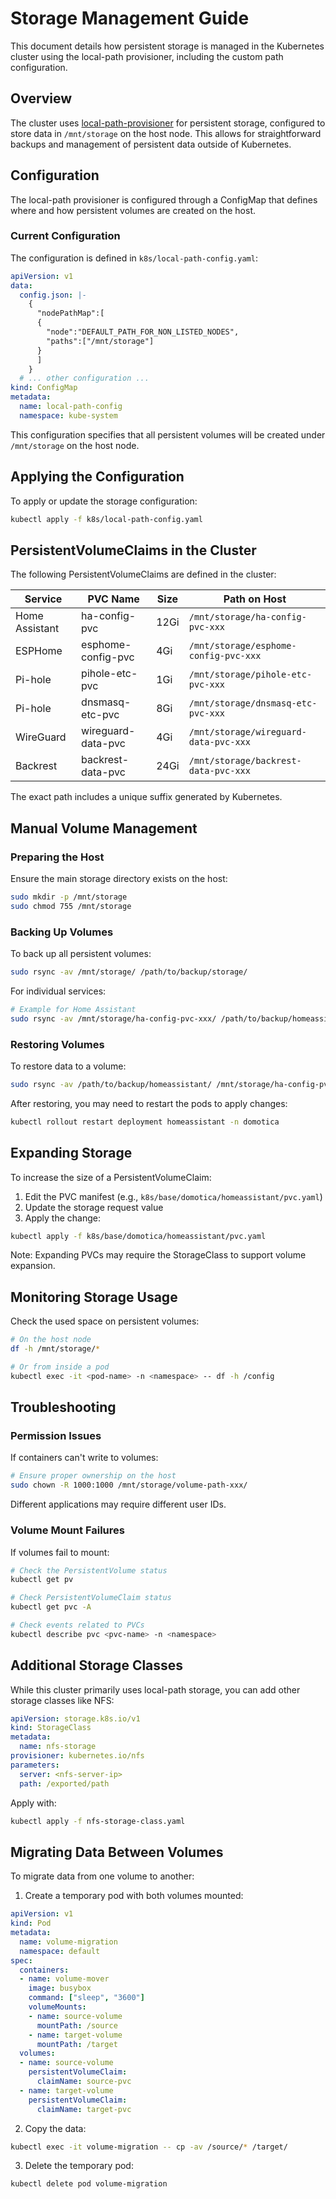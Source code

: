 # Storage Management Guide

This document details how persistent storage is managed in the Kubernetes cluster using the local-path provisioner, including the custom path configuration.

## Overview

The cluster uses [local-path-provisioner](https://github.com/rancher/local-path-provisioner) for persistent storage, configured to store data in `/mnt/storage` on the host node. This allows for straightforward backups and management of persistent data outside of Kubernetes.

## Configuration

The local-path provisioner is configured through a ConfigMap that defines where and how persistent volumes are created on the host.

### Current Configuration

The configuration is defined in `k8s/local-path-config.yaml`:

```yaml
apiVersion: v1
data:
  config.json: |-
    {
      "nodePathMap":[
      {
        "node":"DEFAULT_PATH_FOR_NON_LISTED_NODES",
        "paths":["/mnt/storage"]
      }
      ]
    }
  # ... other configuration ...
kind: ConfigMap
metadata:
  name: local-path-config
  namespace: kube-system
```

This configuration specifies that all persistent volumes will be created under `/mnt/storage` on the host node.

## Applying the Configuration

To apply or update the storage configuration:

```bash
kubectl apply -f k8s/local-path-config.yaml
```

## PersistentVolumeClaims in the Cluster

The following PersistentVolumeClaims are defined in the cluster:

| Service | PVC Name | Size | Path on Host |
|---------|----------|------|-------------|
| Home Assistant | ha-config-pvc | 12Gi | `/mnt/storage/ha-config-pvc-xxx` |
| ESPHome | esphome-config-pvc | 4Gi | `/mnt/storage/esphome-config-pvc-xxx` |
| Pi-hole | pihole-etc-pvc | 1Gi | `/mnt/storage/pihole-etc-pvc-xxx` |
| Pi-hole | dnsmasq-etc-pvc | 8Gi | `/mnt/storage/dnsmasq-etc-pvc-xxx` |
| WireGuard | wireguard-data-pvc | 4Gi | `/mnt/storage/wireguard-data-pvc-xxx` |
| Backrest | backrest-data-pvc | 24Gi | `/mnt/storage/backrest-data-pvc-xxx` |

The exact path includes a unique suffix generated by Kubernetes.

## Manual Volume Management

### Preparing the Host

Ensure the main storage directory exists on the host:

```bash
sudo mkdir -p /mnt/storage
sudo chmod 755 /mnt/storage
```

### Backing Up Volumes

To back up all persistent volumes:

```bash
sudo rsync -av /mnt/storage/ /path/to/backup/storage/
```

For individual services:

```bash
# Example for Home Assistant
sudo rsync -av /mnt/storage/ha-config-pvc-xxx/ /path/to/backup/homeassistant/
```

### Restoring Volumes

To restore data to a volume:

```bash
sudo rsync -av /path/to/backup/homeassistant/ /mnt/storage/ha-config-pvc-xxx/
```

After restoring, you may need to restart the pods to apply changes:

```bash
kubectl rollout restart deployment homeassistant -n domotica
```

## Expanding Storage

To increase the size of a PersistentVolumeClaim:

1. Edit the PVC manifest (e.g., `k8s/base/domotica/homeassistant/pvc.yaml`)
2. Update the storage request value
3. Apply the change:

```bash
kubectl apply -f k8s/base/domotica/homeassistant/pvc.yaml
```

Note: Expanding PVCs may require the StorageClass to support volume expansion.

## Monitoring Storage Usage

Check the used space on persistent volumes:

```bash
# On the host node
df -h /mnt/storage/*

# Or from inside a pod
kubectl exec -it <pod-name> -n <namespace> -- df -h /config
```

## Troubleshooting

### Permission Issues

If containers can't write to volumes:

```bash
# Ensure proper ownership on the host
sudo chown -R 1000:1000 /mnt/storage/volume-path-xxx/
```

Different applications may require different user IDs.

### Volume Mount Failures

If volumes fail to mount:

```bash
# Check the PersistentVolume status
kubectl get pv

# Check PersistentVolumeClaim status
kubectl get pvc -A

# Check events related to PVCs
kubectl describe pvc <pvc-name> -n <namespace>
```

## Additional Storage Classes

While this cluster primarily uses local-path storage, you can add other storage classes like NFS:

```yaml
apiVersion: storage.k8s.io/v1
kind: StorageClass
metadata:
  name: nfs-storage
provisioner: kubernetes.io/nfs
parameters:
  server: <nfs-server-ip>
  path: /exported/path
```

Apply with:

```bash
kubectl apply -f nfs-storage-class.yaml
```

## Migrating Data Between Volumes

To migrate data from one volume to another:

1. Create a temporary pod with both volumes mounted:

```yaml
apiVersion: v1
kind: Pod
metadata:
  name: volume-migration
  namespace: default
spec:
  containers:
  - name: volume-mover
    image: busybox
    command: ["sleep", "3600"]
    volumeMounts:
    - name: source-volume
      mountPath: /source
    - name: target-volume
      mountPath: /target
  volumes:
  - name: source-volume
    persistentVolumeClaim:
      claimName: source-pvc
  - name: target-volume
    persistentVolumeClaim:
      claimName: target-pvc
```

2. Copy the data:

```bash
kubectl exec -it volume-migration -- cp -av /source/* /target/
```

3. Delete the temporary pod:

```bash
kubectl delete pod volume-migration
```